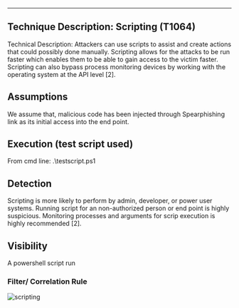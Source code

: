 ----------------------------------------------------------------------------------------------------------------
Technique Description: Scripting (T1064)
------------------------------------
Technical Description: Attackers can use scripts to assist and create actions that could possibly done manually. Scripting allows for the attacks to be run faster which enables them to be able to gain access to the victim faster. Scripting can also bypass process monitoring devices by working with the operating system at the API level [2]. 

Assumptions 
-------------
We assume that, malicious code has been injected through Spearphishing link as its initial access into the end point.

Execution (test script used) 
-------------
From cmd line: .\testscript.ps1

 Detection 
-------------
Scripting is more likely to perform by admin, developer, or power user systems. Running script for an non-authorized person or end point is highly suspicious. Monitoring processes and arguments for scrip execution is highly recommended [2].

 Visibility 
-------------
A powershell script run

### Filter/ Correlation Rule ###

![scripting](https://user-images.githubusercontent.com/32250546/55583929-0c996f80-56f1-11e9-9ae8-7acb09cccf3d.png)
